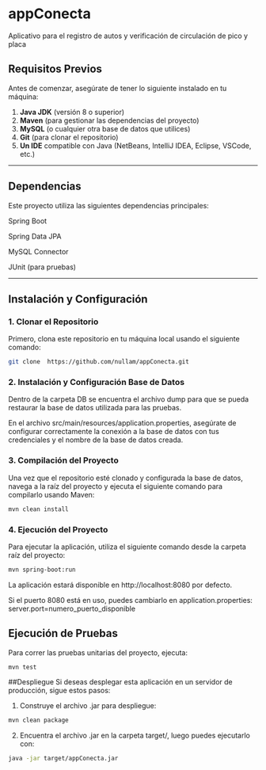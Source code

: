 # appConecta
Aplicativo para el registro de autos y verificación de circulación de pico y placa


## Requisitos Previos

Antes de comenzar, asegúrate de tener lo siguiente instalado en tu máquina:

1. **Java JDK** (versión 8 o superior)
2. **Maven** (para gestionar las dependencias del proyecto)
3. **MySQL** (o cualquier otra base de datos que utilices)
4. **Git** (para clonar el repositorio)
5. **Un IDE** compatible con Java (NetBeans, IntelliJ IDEA, Eclipse, VSCode, etc.)

---
## Dependencias
Este proyecto utiliza las siguientes dependencias principales:

Spring Boot

Spring Data JPA

MySQL Connector

JUnit (para pruebas)

---

## Instalación y Configuración

### 1. Clonar el Repositorio
Primero, clona este repositorio en tu máquina local usando el siguiente comando:

```bash
git clone  https://github.com/nullam/appConecta.git
```

### 2. Instalación y Configuración Base de Datos

Dentro de la carpeta DB se encuentra el archivo dump para que se pueda restaurar la base de datos utilizada para las pruebas.

En el archivo src/main/resources/application.properties, asegúrate de configurar correctamente la conexión a la base de datos con tus credenciales y el nombre de la base de datos creada.

### 3. Compilación del Proyecto
Una vez que el repositorio esté clonado y configurada la base de datos, navega a la raíz del proyecto y ejecuta el siguiente comando para compilarlo usando Maven:
```bash
mvn clean install
```

### 4. Ejecución del Proyecto
Para ejecutar la aplicación, utiliza el siguiente comando desde la carpeta raíz del proyecto:
```bash
mvn spring-boot:run
```
La aplicación estará disponible en http://localhost:8080 por defecto.

Si el puerto 8080 está en uso, puedes cambiarlo en application.properties:
server.port=numero_puerto_disponible

## Ejecución de Pruebas
Para correr las pruebas unitarias del proyecto, ejecuta:
```bash
mvn test
```

##Despliegue
Si deseas desplegar esta aplicación en un servidor de producción, sigue estos pasos:

1. Construye el archivo .jar para despliegue:
```bash
mvn clean package
```
2. Encuentra el archivo .jar en la carpeta target/, luego puedes ejecutarlo con:
```bash
java -jar target/appConecta.jar
```






